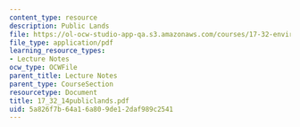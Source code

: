 ```yaml
---
content_type: resource
description: Public Lands
file: https://ol-ocw-studio-app-qa.s3.amazonaws.com/courses/17-32-environmental-politics-and-policy-spring-2003/5a826f7b64a16a809de12daf989c2541_17_32_14publiclands.pdf
file_type: application/pdf
learning_resource_types:
- Lecture Notes
ocw_type: OCWFile
parent_title: Lecture Notes
parent_type: CourseSection
resourcetype: Document
title: 17_32_14publiclands.pdf
uid: 5a826f7b-64a1-6a80-9de1-2daf989c2541
---
```

